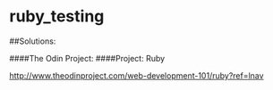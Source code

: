 # ruby_testing



##Solutions:

####The Odin Project:
####Project: Ruby
	

http://www.theodinproject.com/web-development-101/ruby?ref=lnav